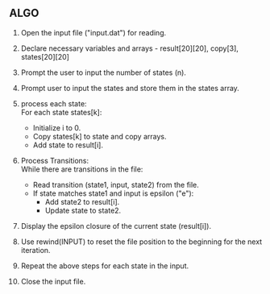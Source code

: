 ## ALGO

1. Open the input file ("input.dat") for reading.

2. Declare necessary variables and arrays - result[20][20], copy[3], states[20][20]

3. Prompt the user to input the number of states (n).

4. Prompt user to input the states and store them in the states array.

5. process each state:  
    For each state states[k]:  
    - Initialize i to 0.
    - Copy states[k] to state and copy arrays.
    - Add state to result[i].

6. Process Transitions:  
    While there are transitions in the file:
    - Read transition (state1, input, state2) from the file.
    - If state matches state1 and input is epsilon ("e"):
        - Add state2 to result[i].
        - Update state to state2.

7. Display the epsilon closure of the current state (result[i]).

8. Use rewind(INPUT) to reset the file position to the beginning for the next iteration.

9. Repeat the above steps for each state in the input.

9. Close the input file.